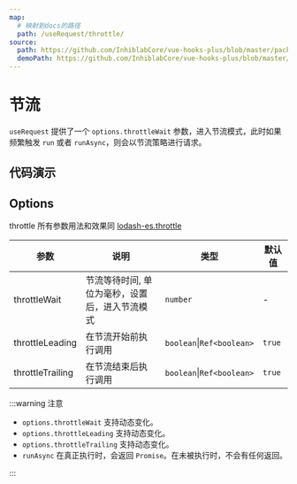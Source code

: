 ```yaml
---
map:
  # 映射到docs的路径
  path: /useRequest/throttle/
source:
  path: https://github.com/InhiblabCore/vue-hooks-plus/blob/master/packages/hooks/src/useRequest/plugins/useThrottlePlugin.ts
  demoPath: https://github.com/InhiblabCore/vue-hooks-plus/blob/master/packages/hooks/src/useRequest/docs/throttle/demo/demo.vue
---
```


# 节流

`useRequest` 提供了一个 `options.throttleWait` 参数，进入节流模式，此时如果频繁触发 `run` 或者 `runAsync`，则会以节流策略进行请求。

## 代码演示

<demo src="request-throttle/demo.vue"
  language="vue"
  title=""
  desc="你可以在 input 框中快速输入文本，体验效果"> </demo>

## Options

throttle 所有参数用法和效果同 [lodash-es.throttle](https://www.lodash-esjs.com/docs/lodash-es.throttle/)

| 参数 | 说明 | 类型 | 默认值 |
| --- | --- | --- | --- |
| throttleWait | 节流等待时间, 单位为毫秒，设置后，进入节流模式 | `number` | - |
| throttleLeading | 在节流开始前执行调用 | `boolean`\|`Ref<boolean>` | `true` |
| throttleTrailing | 在节流结束后执行调用 | `boolean`\|`Ref<boolean>` | `true` |

:::warning 注意

- `options.throttleWait` 支持动态变化。
- `options.throttleLeading` 支持动态变化。
- `options.throttleTrailing` 支持动态变化。
- `runAsync` 在真正执行时，会返回 `Promise`。在未被执行时，不会有任何返回。

:::
